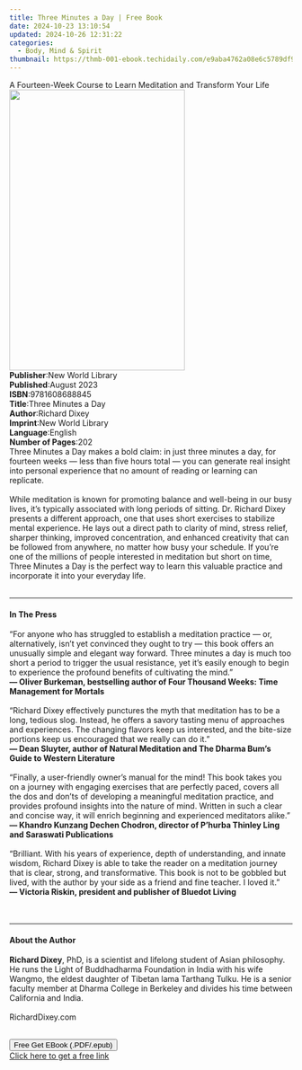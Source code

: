 ```yaml
---
title: Three Minutes a Day | Free Book
date: 2024-10-23 13:10:54
updated: 2024-10-26 12:31:22
categories:
  - Body, Mind & Spirit
thumbnail: https://thmb-001-ebook.techidaily.com/e9aba4762a08e6c5789df9a8f1a75c6d1ecdb39712db4113cda6ccde0aa04d7c.jpg
---
```

<main id="book-container">
  <div class="flex flex-col">
    <div class="book-brief flex-1 py-6 px-4 sm:p-6 md:py-10 md:px-8">
      <!-- brief-->
      <div class="book-brief-main">
        A Fourteen-Week Course to Learn Meditation and Transform Your Life
      </div>
    </div>
    <div
      class="book-meta-info flex-1 grid gap-4 col-start-1 col-end-3 row-start-1 sm:mb-6 sm:grid-cols-4 lg:gap-6 lg:col-start-2 lg:row-end-6 lg:row-span-6 lg:mb-0"
    >
      <div
        class="book-meta-info-left place-content-center mt-4 p-4 text-sm leading-6 col-start-2 col-span-2 dark:text-slate-400"
      >
        <img
          class="w-full h-500 object-cover rounded-lg sm:h-255 sm:col-span-2 lg:col-span-full"
          src="https://img-001-ebook.techidaily.com/ffc337f82018ae9aec9ab236f49519edbf37cf6ad5a21f4222ca9e1031d09c71.jpg"
          alt=""
          width="312"
          height="500"
        />
      </div>
      <div
        class="book-meta-info-right mt-2 col-start-1 row-start-2 col-span-3 self-center"
      >
        <!-- meta data  -->
        <div class="flex flex-col px-4 md:px-8">
          <div class="flex-1">
            <strong>Publisher</strong>:<span class="px-2"
              >New World Library</span
            >
          </div>
          <div class="flex-1">
            <strong>Published</strong>:<span class="px-2">August 2023</span>
          </div>
          <div class="flex-1">
            <strong>ISBN</strong>:<span class="px-2">9781608688845</span>
          </div>
          <div class="flex-1">
            <strong>Title</strong>:<span class="px-2">Three Minutes a Day</span>
          </div>
          <div class="flex-1">
            <strong>Author</strong>:<span class="px-2">Richard Dixey</span>
          </div>
          <div class="flex-1">
            <strong>Imprint</strong>:<span class="px-2">New World Library</span>
          </div>
          <div class="flex-1">
            <strong>Language</strong>:<span class="px-2">English</span>
          </div>
          <div class="flex-1">
            <strong>Number of Pages</strong>:<span class="px-2">202</span>
          </div>
        </div>
      </div>
    </div>
    <div class="book-description flex-1 py-6 px-4 sm:p-6 md:py-10 md:px-8">
      <div class="book-description-main">
        <div accordion-content="" id="description">
          Three Minutes a Day makes a bold claim: in just three minutes a day,
          for fourteen weeks — less than five hours total — you can generate
          real insight into personal experience that no amount of reading or
          learning can replicate.<br />
          <br />
          While meditation is known for promoting balance and well-being in our
          busy lives, it’s typically associated with long periods of sitting.
          Dr. Richard Dixey presents a different approach, one that uses short
          exercises to stabilize mental experience. He lays out a direct path to
          clarity of mind, stress relief, sharper thinking, improved
          concentration, and enhanced creativity that can be followed from
          anywhere, no matter how busy your schedule. If you’re one of the
          millions of people interested in meditation but short on time, Three
          Minutes a Day is the perfect way to learn this valuable practice and
          incorporate it into your everyday life.<br />
          <br />
        </div>
      </div>
    </div>
    <div class="book-excerpts flex-1 py-6 px-4 sm:p-6 md:py-10 md:px-8">
      <!-- excerpts-->
      <div class="book-excerpts-main">
        <hr />
        <h4 class="placeholder placeholder-heading">
          <span>In The Press</span>
        </h4>
        <p>
          “For anyone who has struggled to establish a meditation practice — or,
          alternatively, isn’t yet convinced they ought to try — this book
          offers an unusually simple and elegant way forward. Three minutes a
          day is much too short a period to trigger the usual resistance, yet
          it’s easily enough to begin to experience the profound benefits of
          cultivating the mind.”<br />
          <strong
            >— Oliver Burkeman, bestselling author of Four Thousand Weeks: Time
            Management for Mortals<br /> </strong
          ><br />
          “Richard Dixey effectively punctures the myth that meditation has to
          be a long, tedious slog. Instead, he offers a savory tasting menu of
          approaches and experiences. The changing flavors keep us interested,
          and the bite-size portions keep us encouraged that we really can do
          it.”<br />
          <strong
            >— Dean Sluyter, author of Natural Meditation and The Dharma Bum’s
            Guide to Western Literature<br /> </strong
          ><br />
          “Finally, a user-friendly owner’s manual for the mind! This book takes
          you on a journey with engaging exercises that are perfectly paced,
          covers all the dos and don’ts of developing a meaningful meditation
          practice, and provides profound insights into the nature of mind.
          Written in such a clear and concise way, it will enrich beginning and
          experienced meditators alike.”<br />
          <strong
            >— Khandro Kunzang Dechen Chodron, director of P’hurba Thinley Ling
            and Saraswati Publications<br />
            <br /> </strong
          >“Brilliant. With his years of experience, depth of understanding, and
          innate wisdom, Richard Dixey is able to take the reader on a
          meditation journey that is clear, strong, and transformative. This
          book is not to be gobbled but lived, with the author by your side as a
          friend and fine teacher. I loved it.”<br />
          <strong
            >— Victoria Riskin, president and publisher of Bluedot
            Living</strong
          >
          <br />
          <br />
          <br />
        </p>
      </div>
    </div>
    <div class="book-about-author flex-1 py-6 px-4 sm:p-6 md:py-10 md:px-8">
      <!-- about author-->
      <div class="book-main-author-main">
        <hr />
        <h4 class="placeholder placeholder-heading">
          <span>About the Author</span>
        </h4>
        <p>
          <strong>Richard Dixey</strong>, PhD, is a scientist and lifelong
          student of Asian philosophy. He runs the Light of Buddhadharma
          Foundation in India with his wife Wangmo, the eldest daughter of
          Tibetan lama Tarthang Tulku. He is a senior faculty member at Dharma
          College in Berkeley and divides his time between California and
          India.<br />
          <br />
          RichardDixey.com<br />
          <br />
        </p>
      </div>
    </div>
    <div class="book-free-get flex-1 py-6 px-4 sm:p-6 md:py-10 md:px-8">
      <button
        id="btn-free-get"
        class="bg-blue-500 hover:bg-blue-700 text-white font-bold py-2 px-4 rounded"
      >
        Free Get EBook (.PDF/.epub)
      </button>
      <div id="countdown-display" class="px-2 text-lg mt-2"></div>
      <a
        id="free-link"
        class="hidden bg-blue-500 hover:bg-blue-700 text-white font-bold py-2 px-4 rounded"
        href="https://www.ebooks.com/en-us/book/210875637/three-minutes-a-day/richard-dixey/"
        target="_blank"
        >Click here to get a free link</a
      >
    </div>
    <script>
      let countdownTime = 0;
      let countdownInterval = null;
      document
        .getElementById('btn-free-get')
        .addEventListener('click', startCountdown);
      function startCountdown() {
        countdownTime = new Date().getTime() + 60000 * 3;
        countdownInterval = setInterval(updateCountdown, 1000);
        document.getElementById('btn-free-get').disabled = true;
        document
          .getElementById('btn-free-get')
          .classList.add('bg-gray-500', 'cursor-not-allowed');
      }
      function updateCountdown() {
        let currentTime = new Date().getTime();
        let timeLeft = countdownTime - currentTime;
        let secondsLeft = Math.floor(timeLeft / 1000);
        document.getElementById('countdown-display').innerHTML =
          `Remaining time: ${secondsLeft} seconds.`;
        if (secondsLeft <= 0) {
          clearInterval(countdownInterval);
          document.getElementById('btn-free-get').classList.add('hidden');
          document.getElementById('free-link').classList.remove('hidden');
          document.getElementById('countdown-display').innerHTML = '';
        }
      }
    </script>
  </div>
</main>
